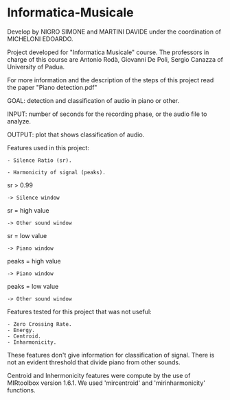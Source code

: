 # Informatica-Musicale

Develop by NIGRO SIMONE and MARTINI DAVIDE under the coordination of MICHELONI EDOARDO.

Project developed for "Informatica Musicale" course. 
The professors in charge of this course are Antonio Rodà, Giovanni De Poli, Sergio Canazza of University of Padua.

For more information and the description of the steps of this project read the paper "Piano detection.pdf"

GOAL: detection and classification of audio in piano or other.

INPUT: number of seconds for the recording phase, or the audio file to analyze.

OUTPUT: plot that shows classification of audio.

Features used in this project:

	- Silence Ratio (sr).
	
	- Harmonicity of signal (peaks).


sr > 0.99 

	-> Silence window
sr = high value 	  

	-> Other sound window
sr = low value
	
	-> Piano window

peaks = high value	
	
	-> Piano window
peaks = low value 	

	-> Other sound window

Features tested for this project that was not useful:

	- Zero Crossing Rate.
	- Energy.
	- Centroid.
	- Inharmonicity.
	
These features don't give information for classification of signal. There is not an evident threshold that divide piano from other sounds.

Centroid and Inhermonicity features were compute by the use of MIRtoolbox version 1.6.1. We used 'mircentroid' and 'mirinharmonicity' functions.

